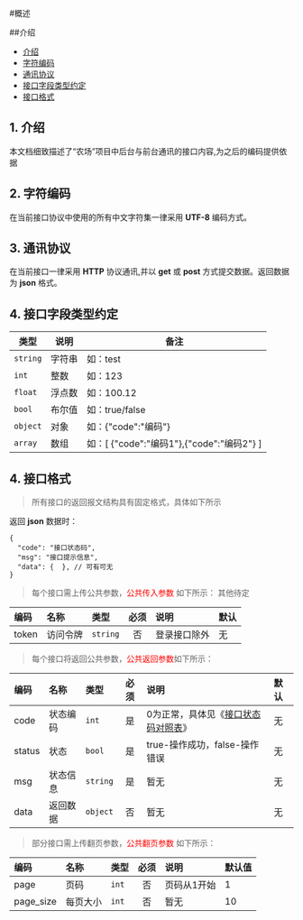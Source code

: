 #概述

##介绍

- [介绍](#introduction)
- [字符编码](#encode)
- [通讯协议](#base_protocol)
- [接口字段类型约定](#fieldtype)
- [接口格式](#apiformat)

<a name="introduction"></a>
## 1. 介绍

本文档细致描述了“农场”项目中后台与前台通讯的接口内容,为之后的编码提供依据

<a name="encode"></a>
## 2. 字符编码

在当前接口协议中使用的所有中文字符集一律采用 **UTF-8** 编码方式。

<a name="base_protocol"></a>
## 3. 通讯协议

在当前接口一律采用 **HTTP** 协议通讯,并以 **get** 或 **post** 方式提交数据。返回数据为 **json** 格式。


<a name="fieldtype"></a>
## 4. 接口字段类型约定

|类型|说明|备注|
|----|---|----|
|<code>string</code>|字符串|如：test|
|<code>int</code>|整数|如：123|
|<code>float</code>|浮点数|如：100.12|
|<code>bool</code>|布尔值|如：true/false|
|<code>object</code>|对象|如：{"code":"编码"}|
|<code>array</code>|数组|如：[ {"code":"编码1"},{"code":"编码2"} ]|

<a name="apiformat"></a>
## 4. 接口格式


>所有接口的返回报文结构具有固定格式，具体如下所示  

返回 **json** 数据时：
```
{
  "code": "接口状态码",
  "msg": "接口提示信息",
  "data": {  }, // 可有可无
}
```


>每个接口需上传公共参数，<font color=red>公共传入参数</font> 如下所示：
>其他待定

|编码|名称|类型|必须|说明|默认|
|:---|:---|:---|:--:|:---|:-----|
|token|访问令牌|<code>string</code>|否|登录接口除外|无|


>每个接口将返回公共参数，<font color=red>公共返回参数</font>如下所示：

|编码|名称|类型|必须|说明|默认|
|:---|:---|:---|:--:|:---|:-----|
|code|状态编码|<code>int</code>|是|0为正常，具体见《[接口状态码对照表](public/code.md)》|无|
|status|状态|<code>bool</code>|是|true-操作成功，false-操作错误|无|
|msg|状态信息|<code>string</code>|是|暂无|无|
|data|返回数据|<code>object</code>|否|暂无|无|

>部分接口需上传翻页参数，<font color=red>公共翻页参数</font> 如下所示：

|编码|名称|类型|必须|说明|默认值|
|:---|:---|:---|:--:|:---|:-----|
|page|页码|<code>int</code>|否|页码从1开始|1|
|page_size|每页大小|<code>int</code>|否|暂无|10|